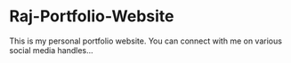 # Raj-Portfolio-Website

This is my personal portfolio website. You can connect with me on various social media handles...
